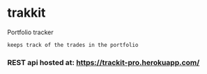 # trakkit 
Portfolio tracker

    keeps track of the trades in the portfolio

### REST api hosted at: https://trackit-pro.herokuapp.com/
